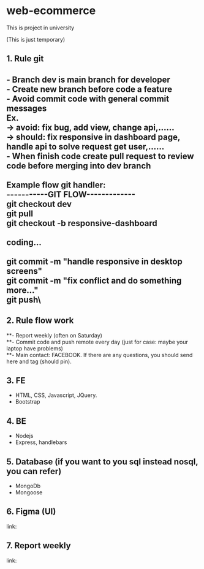 # web-ecommerce

This is project in university

(This is just temporary)

## 1. Rule git

**- Branch dev is main branch for developer**\
**- Create new branch before code a feature**\
**- Avoid commit code with general commit messages**\
Ex.\
-> avoid: fix bug, add view, change api,......\
-> should: fix responsive in dashboard page, handle api to solve request get user,......\
**- When finish code create pull request to review code before merging into dev branch**\
\
Example flow git handler:\
-----------GIT FLOW-------------\
git checkout dev\
git pull\
git checkout -b responsive-dashboard\
\
coding...\
\
git commit -m "handle responsive in desktop screens"\
git commit -m "fix conflict and do something more..."\
git push\
--------------------------------------

## 2. Rule flow work

**- Report weekly (often on Saturday)\
**- Commit code and push remote every day (just for case: maybe your laptop have problems)\
\*\*- Main contact: FACEBOOK. If there are any questions, you should send here and tag (should pin).

## 3. FE

- HTML, CSS, Javascript, JQuery.
- Bootstrap

## 4. BE

- Nodejs
- Express, handlebars

## 5. Database (if you want to you sql instead nosql, you can refer)

- MongoDb
- Mongoose

## 6. Figma (UI)

link:

## 7. Report weekly

link:
